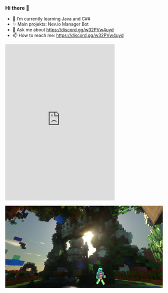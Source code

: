 ### Hi there 👋


- 🌱 I’m currently learning Java and C##
- ✨ Main projekts: Nev.io Manager Bot
- 💬 Ask me about https://discord.gg/w32PVw4uyd
- 📫 How to reach me: https://discord.gg/w32PVw4uyd

<iframe src="https://discord.com/widget?id=833469624347262997&theme=dark" width="350" height="500" allowtransparency="true" frameborder="0" sandbox="allow-popups allow-popups-to-escape-sandbox allow-same-origin allow-scripts"></iframe src>


<div align="center">
  
  

[![ Logo ](Screenshot_103.png)](https://discord.gg/w32PVw4uyd)


</div>



